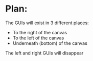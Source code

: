 # Plan:

The GUIs will exist in 3 different places:
- To the right of the canvas
- To the left of the canvas
- Underneath (bottom) of the canvas

The left and right GUIs will disappear  